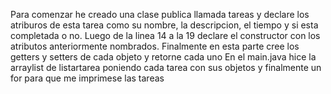 Para comenzar he creado una clase publica llamada tareas y declare los atriburos de esta tarea como su nombre, la descripcion, el tiempo y si esta completada o no.
Luego de la linea 14 a la 19 declare el constructor con los atributos anteriormente nombrados.
Finalmente en esta parte cree los getters y setters de cada objeto y retorne cada uno
En el main.java hice la arraylist de listartarea poniendo cada tarea con sus objetos y finalmente un for para que me imprimese las tareas 
